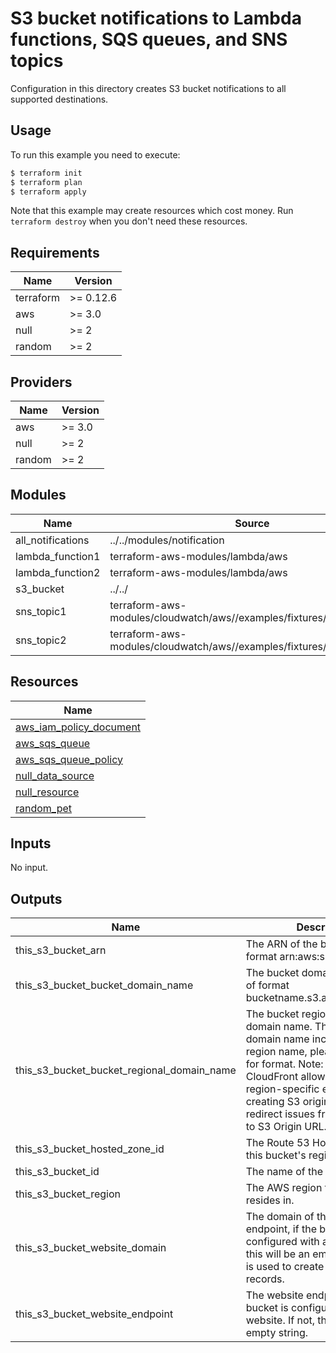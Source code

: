 # S3 bucket notifications to Lambda functions, SQS queues, and SNS topics

Configuration in this directory creates S3 bucket notifications to all supported destinations.

## Usage

To run this example you need to execute:

```bash
$ terraform init
$ terraform plan
$ terraform apply
```

Note that this example may create resources which cost money. Run `terraform destroy` when you don't need these resources.

<!-- BEGINNING OF PRE-COMMIT-TERRAFORM DOCS HOOK -->
## Requirements

| Name | Version |
|------|---------|
| terraform | >= 0.12.6 |
| aws | >= 3.0 |
| null | >= 2 |
| random | >= 2 |

## Providers

| Name | Version |
|------|---------|
| aws | >= 3.0 |
| null | >= 2 |
| random | >= 2 |

## Modules

| Name | Source | Version |
|------|--------|---------|
| all_notifications | ../../modules/notification |  |
| lambda_function1 | terraform-aws-modules/lambda/aws | ~> 1.0 |
| lambda_function2 | terraform-aws-modules/lambda/aws | ~> 1.0 |
| s3_bucket | ../../ |  |
| sns_topic1 | terraform-aws-modules/cloudwatch/aws//examples/fixtures/aws_sns_topic |  |
| sns_topic2 | terraform-aws-modules/cloudwatch/aws//examples/fixtures/aws_sns_topic |  |

## Resources

| Name |
|------|
| [aws_iam_policy_document](https://registry.terraform.io/providers/hashicorp/aws/3.0/docs/data-sources/iam_policy_document) |
| [aws_sqs_queue](https://registry.terraform.io/providers/hashicorp/aws/3.0/docs/resources/sqs_queue) |
| [aws_sqs_queue_policy](https://registry.terraform.io/providers/hashicorp/aws/3.0/docs/resources/sqs_queue_policy) |
| [null_data_source](https://registry.terraform.io/providers/hashicorp/null/2/docs/data-sources/data_source) |
| [null_resource](https://registry.terraform.io/providers/hashicorp/null/2/docs/resources/resource) |
| [random_pet](https://registry.terraform.io/providers/hashicorp/random/2/docs/resources/pet) |

## Inputs

No input.

## Outputs

| Name | Description |
|------|-------------|
| this\_s3\_bucket\_arn | The ARN of the bucket. Will be of format arn:aws:s3:::bucketname. |
| this\_s3\_bucket\_bucket\_domain\_name | The bucket domain name. Will be of format bucketname.s3.amazonaws.com. |
| this\_s3\_bucket\_bucket\_regional\_domain\_name | The bucket region-specific domain name. The bucket domain name including the region name, please refer here for format. Note: The AWS CloudFront allows specifying S3 region-specific endpoint when creating S3 origin, it will prevent redirect issues from CloudFront to S3 Origin URL. |
| this\_s3\_bucket\_hosted\_zone\_id | The Route 53 Hosted Zone ID for this bucket's region. |
| this\_s3\_bucket\_id | The name of the bucket. |
| this\_s3\_bucket\_region | The AWS region this bucket resides in. |
| this\_s3\_bucket\_website\_domain | The domain of the website endpoint, if the bucket is configured with a website. If not, this will be an empty string. This is used to create Route 53 alias records. |
| this\_s3\_bucket\_website\_endpoint | The website endpoint, if the bucket is configured with a website. If not, this will be an empty string. |
<!-- END OF PRE-COMMIT-TERRAFORM DOCS HOOK -->
